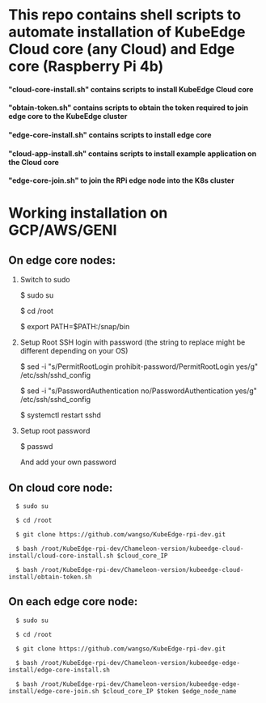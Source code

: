 # This repo contains shell scripts to automate installation of KubeEdge Cloud core (any Cloud) and Edge core (Raspberry Pi 4b)

#### "cloud-core-install.sh" contains scripts to install KubeEdge Cloud core
#### "obtain-token.sh" contains scripts to obtain the token required to join edge core to the KubeEdge cluster
#### "edge-core-install.sh" contains scripts to install edge core
#### "cloud-app-install.sh" contains scripts to install example application on the Cloud core
#### "edge-core-join.sh" to join the RPi edge node into the K8s cluster



# Working installation on GCP/AWS/GENI

## On edge core nodes:

1)	Switch to sudo 

      $ sudo su
   
      $ cd /root
    
      $ export PATH=$PATH:/snap/bin
     
2)	Setup Root SSH login with password (the string to replace might be different depending on your OS)

      $ sed -i "s/PermitRootLogin prohibit-password/PermitRootLogin yes/g" /etc/ssh/sshd_config 

      $ sed -i "s/PasswordAuthentication no/PasswordAuthentication yes/g" /etc/ssh/sshd_config
   
      $ systemctl restart sshd
   
3)	Setup root password

      $ passwd

      And add your own password 

## On cloud core node:

      $ sudo su
 
      $ cd /root
 
      $ git clone https://github.com/wangso/KubeEdge-rpi-dev.git
 
      $ bash /root/KubeEdge-rpi-dev/Chameleon-version/kubeedge-cloud-install/cloud-core-install.sh $cloud_core_IP
 
      $ bash /root/KubeEdge-rpi-dev/Chameleon-version/kubeedge-cloud-install/obtain-token.sh

## On each edge core node:

      $ sudo su
 
      $ cd /root
 
      $ git clone https://github.com/wangso/KubeEdge-rpi-dev.git
 
      $ bash /root/KubeEdge-rpi-dev/Chameleon-version/kubeedge-edge-install/edge-core-install.sh 
 
      $ bash /root/KubeEdge-rpi-dev/Chameleon-version/kubeedge-edge-install/edge-core-join.sh $cloud_core_IP $token $edge_node_name



